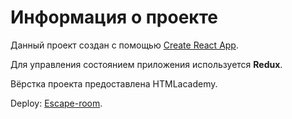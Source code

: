 # Информация о проекте

Данный проект создан с помощью [Create React App](https://github.com/facebook/create-react-app).

Для управления состоянием приложения используется **Redux**.

Вёрстка проекта предоставлена HTMLacademy.

Deploy: [Escape-room](https://escape-room-taupe-seven.vercel.app/).
